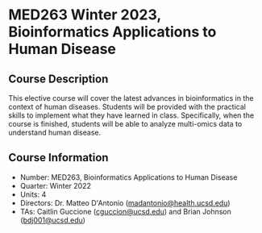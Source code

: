 # MED263 Winter 2023, Bioinformatics Applications to Human Disease

## Course Description
This elective course will cover the latest advances in bioinformatics in the context of human diseases. Students will be provided with the practical skills to implement what they have learned in class. Specifically, when the course is finished, students will be able to analyze multi-omics data to understand human disease.


## Course Information
* Number: MED263, Bioinformatics Applications to Human Disease
* Quarter: Winter 2022
* Units: 4
* Directors: Dr. Matteo D'Antonio (madantonio@health.ucsd.edu)
* TAs: Caitlin Guccione (cguccion@ucsd.edu) and Brian Johnson (bdj001@ucsd.edu)
